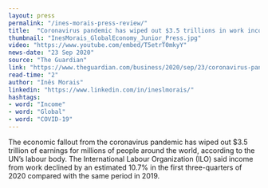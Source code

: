 ```yaml
---
layout: press
permalink: "/ines-morais-press-review/"
title:  "Coronavirus pandemic has wiped out $3.5 trillions in work income"
thumbnail: "InesMorais_GlobalEconomy_Junior_Press.jpg"
video: "https://www.youtube.com/embed/T5etrT0mkyY"
news-date: "23 Sep 2020"
source: "The Guardian"
link: "https://www.theguardian.com/business/2020/sep/23/coronavirus-pandemic-has-wiped-out-dollars-3tn-in-wages-says-ilo"
read-time: "2"
author: "Inês Morais"
linkedin: "https://www.linkedin.com/in/ineslmorais/"
hashtags:
- word: "Income"
- word: "Global"
- word: "COVID-19"
---
```


The economic fallout from the coronavirus pandemic has wiped out $3.5 trillion of earnings for millions of people around the world, according to the UN’s labour body. The International Labour Organization (ILO) said income from work declined by an estimated 10.7% in the first three-quarters of 2020 compared with the same period in 2019.
